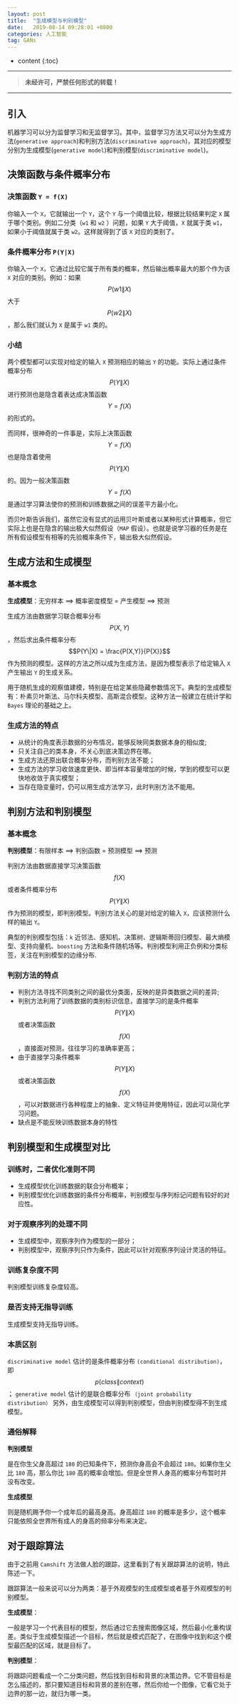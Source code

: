 ```yaml
---
layout: post
title:  "生成模型与判别模型"
date:   2019-08-14 09:28:01 +0800
categories: 人工智能
tag: GANs
---
```


* content
{:toc}


****

> **未经许可，严禁任何形式的转载！**

****

## 引入

机器学习可以分为监督学习和无监督学习。其中，监督学习方法又可以分为生成方法(`generative approach`)和判别方法(`discriminative approach`)，其对应的模型分别为生成模型(`generative model`)和判别模型(`discriminative model`)。

## 决策函数与条件概率分布

### 决策函数 `Y = f(X)`

你输入一个 `X`，它就输出一个 `Y`，这个 `Y` 与一个阈值比较，根据比较结果判定 `X` 属于哪个类别。例如二分类（`w1` 和 `w2` ）问题，如果 `Y` 大于阈值，`X` 就属于类 `w1`，如果小于阈值就属于类 `w2`。这样就得到了该 `X` 对应的类别了。

### 条件概率分布 `P(Y|X)`

你输入一个 `X`，它通过比较它属于所有类的概率，然后输出概率最大的那个作为该 `X` 对应的类别。例如：如果 $$ P(w1\|X) $$ 大于 $$P(w2\|X)$$，那么我们就认为 `X` 是属于 `w1` 类的。

### 小结

两个模型都可以实现对给定的输入 `X` 预测相应的输出 `Y` 的功能。实际上通过条件概率分布 $$P(Y\|X)$$ 进行预测也是隐含着表达成决策函数 $$Y=f(X)$$ 的形式的。  

而同样，很神奇的一件事是，实际上决策函数 $$Y=f(X)$$ 也是隐含着使用 $$P(Y\|X)$$ 的。因为一般决策函数 $$Y=f(X)$$ 是通过学习算法使你的预测和训练数据之间的误差平方最小化。

而贝叶斯告诉我们，虽然它没有显式的运用贝叶斯或者以某种形式计算概率，但它实际上也是在隐含的输出极大似然假设（`MAP` 假设）。也就是说学习器的任务是在所有假设模型有相等的先验概率条件下，输出极大似然假设。

## 生成方法和生成模型

### 基本概念

**生成模型**：无穷样本 ==> 概率密度模型 = 产生模型 ==> 预测  

生成方法由数据学习联合概率分布 $$P(X,Y)$$，然后求出条件概率分布 $$P(Y\|X) = \frac{P(X,Y)}{P{X}}$$ 作为预测的模型。这样的方法之所以成为生成方法，是因为模型表示了给定输入 `X` 产生输出 `Y` 的生成关系。  

用于随机生成的观察值建模，特别是在给定某些隐藏参数情况下。典型的生成模型有：朴素贝叶斯法、马尔科夫模型、高斯混合模型。这种方法一般建立在统计学和 `Bayes` 理论的基础之上。  

### 生成方法的特点

- 从统计的角度表示数据的分布情况，能够反映同类数据本身的相似度;
- 只关注自己的类本身，不关心到底决策边界在哪。
- 生成方法还原出联合概率分布，而判别方法不能；
- 生成方法的学习收敛速度更快、即当样本容量增加的时候，学到的模型可以更快地收敛于真实模型；
- 当存在隐变量时，仍可以用生成方法学习，此时判别方法不能用。

## 判别方法和判别模型

### 基本概念

**判别模型**：有限样本 ==> 判别函数 = 预测模型 ==> 预测

判别方法由数据直接学习决策函数 $$f(X)$$ 或者条件概率分布 $$P(Y\|X)$$ 作为预测的模型，即判别模型。判别方法关心的是对给定的输入 `X`，应该预测什么样的输出 `Y`。  

典型的判别模型包括：`k` 近邻法、感知机、决策树、逻辑斯蒂回归模型、最大熵模型、支持向量机、`boosting` 方法和条件随机场等。判别模型利用正负例和分类标签，关注在判别模型的边缘分布.


### 判别方法的特点

- 判别方法寻找不同类别之间的最优分类面，反映的是异类数据之间的差异;
- 判别方法利用了训练数据的类别标识信息，直接学习的是条件概率 $$P(Y\|X)$$ 或者决策函数 $$f(X)$$，直接面对预测，往往学习的准确率更高；
- 由于直接学习条件概率 $$P(Y\|X)$$ 或者决策函数 $$f(X)$$，可以对数据进行各种程度上的抽象、定义特征并使用特征，因此可以简化学习问题。
- 缺点是不能反映训练数据本身的特性

## 判别模型和生成模型对比

### **训练时，二者优化准则不同**

- 生成模型优化训练数据的联合分布概率；
- 判别模型优化训练数据的条件分布概率，判别模型与序列标记问题有较好的对应性。

### **对于观察序列的处理不同**

- 生成模型中，观察序列作为模型的一部分；
- 判别模型中，观察序列只作为条件，因此可以针对观察序列设计灵活的特征。

### **训练复杂度不同**

判别模型训练复杂度较高。

### **是否支持无指导训练**

生成模型支持无指导训练。

### **本质区别**  

`discriminative model` 估计的是条件概率分布 `(conditional distribution)`，即 $$p(class\|context)$$；
`generative model` 估计的是联合概率分布 `（joint probability distribution）`
 另外，由生成模型可以得到判别模型，但由判别模型得不到生成模型。

### **通俗解释**  

**判别模型**

是在你生父身高超过 `180` 的已知条件下，预测你身高会不会超过 `180`。如果你生父比 `180` 高，那么你比 `180` 高的概率会增加。但是全世界人身高的概率分布暂时并没有改变。  

**生成模型**

则是随机赐予你一个成年后的最高身高。身高超过 `180` 的概率是多少，这个概率只能依照全世界所有成人的身高的频率分布来决定。

## 对于跟踪算法

由于之前用 `Camshift` 方法做人脸的跟踪，这里看到了有关跟踪算法的说明，特此陈述一下。  

跟踪算法一般来说可以分为两类：基于外观模型的生成模型或者基于外观模型的判别模型。  

**生成模型**：

一般是学习一个代表目标的模型，然后通过它去搜索图像区域，然后最小化重构误差。类似于生成模型描述一个目标，然后就是模式匹配了，在图像中找到和这个模型最匹配的区域，就是目标了。  

**判别模型**：

将跟踪问题看成一个二分类问题，然后找到目标和背景的决策边界。它不管目标是怎么描述的，那只要知道目标和背景的差别在哪，然后你给一个图像，它看它处于边界的那一边，就归为哪一类。